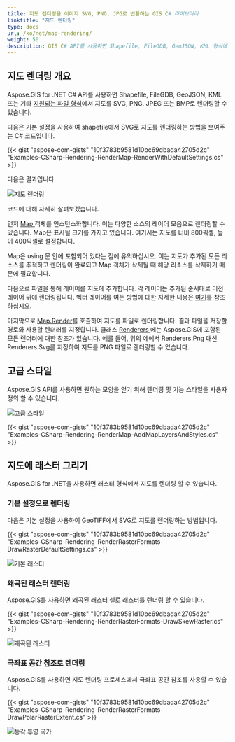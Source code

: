 ```yaml
---
title: 지도 렌더링을 이미지 SVG, PNG, JPG로 변환하는 GIS C# 라이브러리
linktitle: "지도 렌더링"
type: docs
url: /ko/net/map-rendering/
weight: 50
description: GIS C# API를 사용하면 Shapefile, FileGDB, GeoJSON, KML 형식에서 지도를 렌더링하고, 고급 스타일을 적용하며, 래스터 형식에서 지도를 그릴 수 있습니다.
---
```


## **지도 렌더링 개요**
Aspose.GIS for .NET C# API를 사용하면 Shapefile, FileGDB, GeoJSON, KML 또는 기타 [지원되는 파일 형식](/gis/net/supported-file-formats/)에서 지도를 SVG, PNG, JPEG 또는 BMP로 렌더링할 수 있습니다.

다음은 기본 설정을 사용하여 shapefile에서 SVG로 지도를 렌더링하는 방법을 보여주는 C# 코드입니다.



{{< gist "aspose-com-gists" "10f3783b9581d10bc69dbada42705d2c" "Examples-CSharp-Rendering-RenderMap-RenderWithDefaultSettings.cs" >}}



다음은 결과입니다.



![지도 렌더링](map_rendering.png)

코드에 대해 자세히 살펴보겠습니다.

먼저 [Map ](https://reference.aspose.com/gis/net/aspose.gis.rendering/map) 객체를 인스턴스화합니다. 이는 다양한 소스의 레이어 모음으로 렌더링할 수 있습니다. Map은 표시될 크기를 가지고 있습니다. 여기서는 지도를 너비 800픽셀, 높이 400픽셀로 설정합니다.

Map은 using 문 안에 포함되어 있다는 점에 유의하십시오. 이는 지도가 추가된 모든 리소스를 추적하고 렌더링이 완료되고 Map 객체가 삭제될 때 해당 리소스를 삭제하기 때문에 필요합니다.

다음으로 파일을 통해 레이어를 지도에 추가합니다. 각 레이어는 추가된 순서대로 이전 레이어 위에 렌더링됩니다. 벡터 레이어를 여는 방법에 대한 자세한 내용은 [여기](/gis/net/working-with-vector-layers/)를 참조하십시오.

마지막으로 [Map.Render](https://reference.aspose.com/gis/net/aspose.gis.rendering.map/render/methods/1)를 호출하여 지도를 파일로 렌더링합니다. 결과 파일을 저장할 경로와 사용할 렌더러를 지정합니다. 클래스 [Renderers ](https://reference.aspose.com/gis/net/aspose.gis.rendering/renderers)에는 Aspose.GIS에 포함된 모든 렌더러에 대한 참조가 있습니다. 예를 들어, 위의 예에서 Renderers.Png 대신 Renderers.Svg를 지정하여 지도를 PNG 파일로 렌더링할 수 있습니다.

## **고급 스타일**
Aspose.GIS API를 사용하면 원하는 모양을 얻기 위해 렌더링 및 기능 스타일을 사용자 정의 할 수 있습니다.

![고급 스타일](advanced_styling.png)

{{< gist "aspose-com-gists" "10f3783b9581d10bc69dbada42705d2c" "Examples-CSharp-Rendering-RenderMap-AddMapLayersAndStyles.cs" >}}

## **지도에 래스터 그리기**
Aspose.GIS for .NET을 사용하면 래스터 형식에서 지도를 렌더링 할 수 있습니다.

### **기본 설정으로 렌더링**
다음은 기본 설정을 사용하여 GeoTIFF에서 SVG로 지도를 렌더링하는 방법입니다.

{{< gist "aspose-com-gists" "10f3783b9581d10bc69dbada42705d2c" "Examples-CSharp-Rendering-RenderRasterFormats-DrawRasterDefaultSettings.cs" >}}

![기본 래스터](default_raster.png)

### **왜곡된 래스터 렌더링**
Aspose.GIS를 사용하면 왜곡된 래스터 셀로 래스터를 렌더링 할 수 있습니다.

{{< gist "aspose-com-gists" "10f3783b9581d10bc69dbada42705d2c" "Examples-CSharp-Rendering-RenderRasterFormats-DrawSkewRaster.cs" >}}

![왜곡된 래스터](skew_raster.png)

### **극좌표 공간 참조로 렌더링**
Aspose.GIS를 사용하면 지도 렌더링 프로세스에서 극좌표 공간 참조를 사용할 수 있습니다.

{{< gist "aspose-com-gists" "10f3783b9581d10bc69dbada42705d2c" "Examples-CSharp-Rendering-RenderRasterFormats-DrawPolarRasterExtent.cs" >}}

![등각 투영 국가](gnomonic_countries.png)
